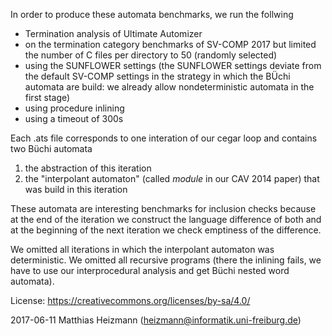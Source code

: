 In order to produce these automata benchmarks, we run the follwing
* Termination analysis of Ultimate Automizer
* on the termination category benchmarks of SV-COMP 2017 but limited the number of C files per directory to 50 (randomly selected)
* using the SUNFLOWER settings (the SUNFLOWER settings deviate from the default SV-COMP settings in the strategy in which the BÜchi automata are build: we already allow nondeterministic automata in the first stage)
* using procedure inlining
* using a timeout of 300s 

Each .ats file corresponds to one interation of our cegar loop and contains two Büchi automata
1. the abstraction of this iteration
2. the "interpolant automaton" (called _module_ in our CAV 2014 paper) that was build in this iteration

These automata are interesting benchmarks for inclusion checks because at the end of the iteration we construct the language difference of both and at the beginning of the next iteration we check emptiness of the difference.

We omitted all iterations in which the interpolant automaton was deterministic.
We omitted all recursive programs (there the inlining fails, we have to use our interprocedural analysis and get Büchi nested word automata).

License: https://creativecommons.org/licenses/by-sa/4.0/

2017-06-11 Matthias Heizmann (heizmann@informatik.uni-freiburg.de)
